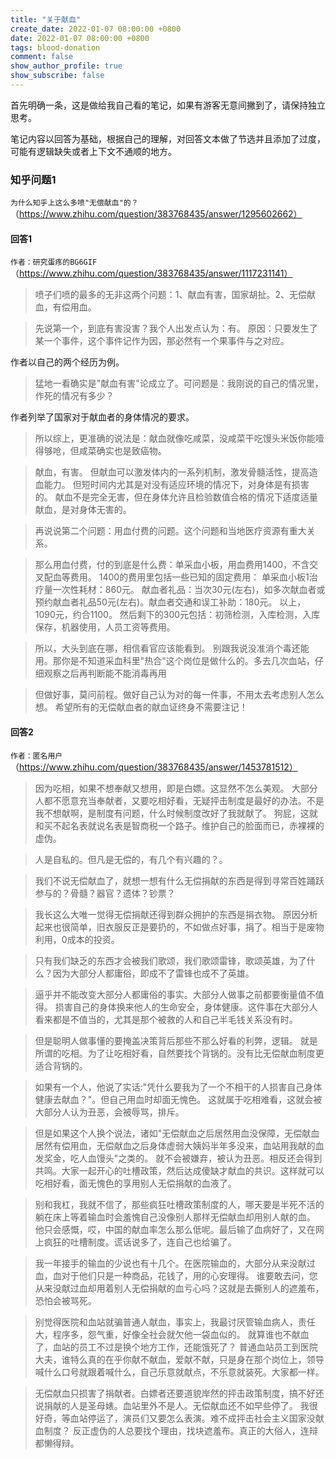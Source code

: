 ```yaml
---
title: "关于献血"
create_date: 2022-01-07 08:00:00 +0800
date: 2022-01-07 08:00:00 +0800
tags: blood-donation
comment: false
show_author_profile: true
show_subscribe: false
---
```


首先明确一条，这是做给我自己看的笔记，如果有游客无意间撇到了，请保持独立思考。

笔记内容以回答为基础，根据自己的理解，对回答文本做了节选并且添加了过度，可能有逻辑缺失或者上下文不通顺的地方。

### 知乎问题1

`为什么知乎上这么多喷"无偿献血"的？`（https://www.zhihu.com/question/383768435/answer/1295602662）

#### 回答1

`作者：研究蛋疼的BG6GIF`（https://www.zhihu.com/question/383768435/answer/1117231141）

> 喷子们喷的最多的无非这两个问题：1、献血有害，国家胡扯。2、无偿献血，有偿用血。

> 先说第一个，到底有害没害？我个人出发点认为：有。
> 原因：只要发生了某一个事件，这个事件记作为因，那必然有一个果事件与之对应。

作者以自己的两个经历为例。

> 猛地一看确实是"献血有害"论成立了。可问题是：我刚说的自己的情况里，作死的情况有多少？

作者列举了国家对于献血者的身体情况的要求。

> 所以综上，更准确的说法是：献血就像吃咸菜，没咸菜干吃馒头米饭你能噎得够呛，但咸菜确实也是致癌物。

> 献血，有害。
> 但献血可以激发体内的一系列机制，激发骨髓活性，提高造血能力。
> 但短时间内尤其是对没有适应环境的情况下，对身体是有损害的。
> 献血不是完全无害，但在身体允许且检验数值合格的情况下适度适量献血，是对身体无害的。

> 再说说第二个问题：用血付费的问题。这个问题和当地医疗资源有重大关系。

> 那么用血付费，付的到底是什么费：单采血小板，用血费用1400，不含交叉配血等费用。
> 1400的费用里包括一些已知的固定费用：
> 单采血小板1治疗量一次性耗材：860元。
> 献血者礼品：当次30元(左右)，如多次献血者或预约献血者礼品50元(左右)。献血者交通和误工补助：180元。
> 以上，1090元，约合1100。
> 然后剩下的300元包括：初筛检测，入库检测，入库保存，机器使用，人员工资等费用。

> 所以，大头到底在哪，相信看官应该能看到。
> 别跟我说没准消个毒还能用。那你是不知道采血科里"热合"这个岗位是做什么的。多去几次血站，仔细观察之后再判断能不能消毒再用

> 但做好事，莫问前程。做好自己认为对的每一件事，不用太去考虑别人怎么想。
> 希望所有的无偿献血者的献血证终身不需要注记！

#### 回答2

`作者：匿名用户`（https://www.zhihu.com/question/383768435/answer/1453781512）

> 因为吃相，如果不想奉献又想用，即是白嫖。这显然不怎么美观。
> 大部分人都不愿意充当奉献者，又要吃相好看，无疑抨击制度是最好的办法。不是我不想献啊，是制度有问题，什么时候制度改好了我就献了。
> 狗屁，这就和买不起名表就说名表是智商税一个路子。维护自己的脸面而已，赤裸裸的虚伪。

> 人是自私的。但凡是无偿的，有几个有兴趣的？。

> 我们不说无偿献血了，就想一想有什么无偿捐献的东西是得到寻常百姓踊跃参与的？骨髓？器官？遗体？钞票？

> 我长这么大唯一觉得无偿捐献还得到群众拥护的东西是捐衣物。
> 原因分析起来也很简单，旧衣服反正是要扔的，不如做点好事，捐了。相当于是废物利用，0成本的投资。

> 只有我们缺乏的东西才会被我们歌颂，我们歌颂雷锋，歌颂英雄，为了什么？因为大部分人都庸俗，即成不了雷锋也成不了英雄。

> 逼乎并不能改变大部分人都庸俗的事实。大部分人做事之前都要衡量值不值得。
> 损害自己的身体换来他人的生命安全，身体健康。这件事在大部分人看来都是不值当的，尤其是那个被救的人和自己半毛钱关系没有时。

> 但是聪明人做事懂的要掩盖决策背后那些不那么好看的利弊，逻辑。
> 就是所谓的吃相。为了让吃相好看，自然要找个背锅的。没有比无偿献血制度更适合背锅的。

> 如果有一个人，他说了实话:"凭什么要我为了一个不相干的人损害自己身体健康去献血？"。但自己用血时却面无愧色。
> 这就属于吃相难看，这就会被大部分人认为丑恶，会被辱骂，排斥。

> 但是如果这个人换个说法，诸如"无偿献血之后居然用血没保障，无偿献血居然有偿用血，无偿献血之后身体虚弱大姨妈半年多没来，血站用我献的血发奖金，吃人血馒头"之类的。
> 就不会被嫌弃，被认为丑恶。相反还会得到共鸣。大家一起开心的吐槽政策，然后达成傻缺才献血的共识。这样就可以吃相好看，面无愧色的享用别人无偿捐献的血液了。

> 别和我杠，我就不信了，那些疯狂吐槽政策制度的人，哪天要是半死不活的躺在床上等着输血时会羞愧自己没像别人那样无偿献血却用别人献的血。
> 他只会感慨，哎，中国的献血率怎么那么低呢。最后输了血病好了，又在网上疯狂的吐槽制度。谎话说多了，连自己也给骗了。

> 我一年接手的输血的少说也有十几个。在医院输血的，大部分从来没献过血，血对于他们只是一种商品，花钱了，用的心安理得。
> 谁要敢去问，您从来没献过血却用着别人无偿捐献的血亏心吗？这就是去撕别人的遮羞布，恐怕会被骂死。

> 别觉得医院和血站就骗普通人献血，事实上，我最讨厌管输血病人，责任大，程序多，怨气重，好像全社会就欠他一袋血似的。
> 就算谁也不献血了，血站的员工不过是换个地方工作，还能饿死了？
> 普通血站员工到医院大夫，谁特么真的在乎你献不献血，爱献不献，只是身在那个岗位上，领导喊什么口号就跟着喊什么，自己乐意就献点，不乐意就装死。大家都一样。

> 无偿献血只损害了捐献者。白嫖者还要道貌岸然的抨击政策制度，搞不好还说捐献的人是圣母婊。血站里外不是人。无偿献血还不如早些停了。
> 我很好奇，等血站停运了，演员们又要怎么表演。难不成抨击社会主义国家没献血制度？
> 反正虚伪的人总要找个理由，找块遮羞布。真正的大俗人，连辩都懒得辩。